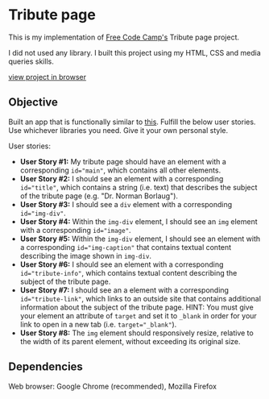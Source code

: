 # Tribute page
This is my implementation of [Free Code Camp's](https://www.freecodecamp.org/) Tribute page project.

I did not used any library. I built this project using my HTML, CSS and media queries skills.

[view project in browser](https://hankadev.github.io/tribute_page/)

## Objective
Built an app that is functionally similar to [this](https://codepen.io/freeCodeCamp/full/NNvBQW).
Fulfill the below user stories. Use whichever libraries you need. Give it your own personal style.

User stories:
* __User Story #1:__ My tribute page should have an element with a corresponding `id="main"`, which contains all other elements.
* __User Story #2:__ I should see an element with a corresponding `id="title"`, which contains a string (i.e. text) that describes the subject of the tribute page (e.g. "Dr. Norman Borlaug").
* __User Story #3:__ I should see a `div` element with a corresponding `id="img-div"`.
* __User Story #4:__ Within the `img-div` element, I should see an `img` element with a corresponding `id="image"`.
* __User Story #5:__ Within the `img-div` element, I should see an element with a corresponding `id="img-caption"` that contains textual content describing the image shown in `img-div`.
* __User Story #6:__ I should see an element with a corresponding `id="tribute-info"`, which contains textual content describing the subject of the tribute page.
* __User Story #7:__ I should see an a element with a corresponding `id="tribute-link"`, which links to an outside site that contains additional information about the subject of the tribute page. HINT: You must give your element an attribute of `target` and set it to `_blank` in order for your link to open in a new tab (i.e. `target="_blank"`).
* __User Story #8:__ The `img` element should responsively resize, relative to the width of its parent element, without exceeding its original size.

## Dependencies
Web browser: Google Chrome (recommended), Mozilla Firefox
